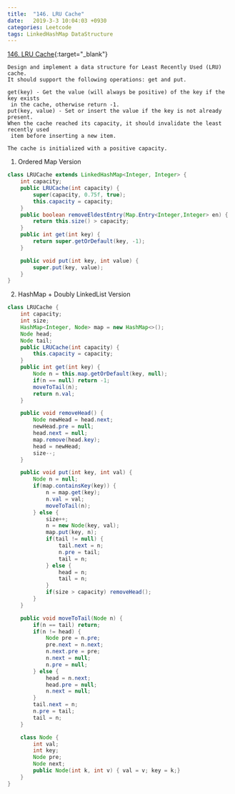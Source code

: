 ```yaml
---
title:  "146. LRU Cache"
date:   2019-3-3 10:04:03 +0930
categories: Leetcode
tags: LinkedHashMap DataStructure
---
```


[146. LRU Cache](https://leetcode.com/problems/lru-cache/){:target="_blank"}

    Design and implement a data structure for Least Recently Used (LRU) cache.
    It should support the following operations: get and put.

    get(key) - Get the value (will always be positive) of the key if the key exists
     in the cache, otherwise return -1.
    put(key, value) - Set or insert the value if the key is not already present.
    When the cache reached its capacity, it should invalidate the least recently used
     item before inserting a new item.

    The cache is initialized with a positive capacity.

1. Ordered Map Version
```java
class LRUCache extends LinkedHashMap<Integer, Integer> {
    int capacity;
    public LRUCache(int capacity) {
        super(capacity, 0.75f, true);
        this.capacity = capacity;
    }
    public boolean removeEldestEntry(Map.Entry<Integer,Integer> en) {
        return this.size() > capacity;
    }
    public int get(int key) {
        return super.getOrDefault(key, -1);
    }

    public void put(int key, int value) {
        super.put(key, value);
    }
}
```
2. HashMap + Doubly LinkedList Version

```java
class LRUCache {
    int capacity;
    int size;
    HashMap<Integer, Node> map = new HashMap<>();
    Node head;
    Node tail;
    public LRUCache(int capacity) {
        this.capacity = capacity;
    }
    public int get(int key) {
        Node n = this.map.getOrDefault(key, null);
        if(n == null) return -1;
        moveToTail(n);
        return n.val;
    }

    public void removeHead() {
        Node newHead = head.next;
        newHead.pre = null;
        head.next = null;
        map.remove(head.key);
        head = newHead;
        size--;
    }

    public void put(int key, int val) {
        Node n = null;
        if(map.containsKey(key)) {
            n = map.get(key);
            n.val = val;
            moveToTail(n);
        } else {
            size++;
            n = new Node(key, val);
            map.put(key, n);
            if(tail != null) {
                tail.next = n;
                n.pre = tail;
                tail = n;
            } else {
                head = n;
                tail = n;
            }
            if(size > capacity) removeHead();
        }
    }

    public void moveToTail(Node n) {
        if(n == tail) return;
        if(n != head) {
            Node pre = n.pre;
            pre.next = n.next;
            n.next.pre = pre;
            n.next = null;
            n.pre = null;
        } else {
            head = n.next;
            head.pre = null;
            n.next = null;
        }
        tail.next = n;
        n.pre = tail;
        tail = n;
    }

    class Node {
        int val;
        int key;
        Node pre;
        Node next;
        public Node(int k, int v) { val = v; key = k;}
    }
}
```
